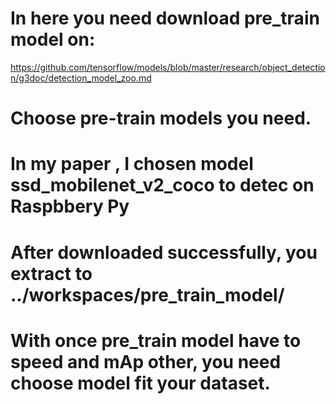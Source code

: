 # In here you need download pre_train model on: 
  https://github.com/tensorflow/models/blob/master/research/object_detection/g3doc/detection_model_zoo.md
# Choose pre-train models you need.  
# In my paper , I chosen model ssd_mobilenet_v2_coco to detec on Raspbbery Py
# After downloaded successfully, you extract to ../workspaces/pre_train_model/

# With once pre_train model have to speed and mAp other, you need choose model fit your dataset.
